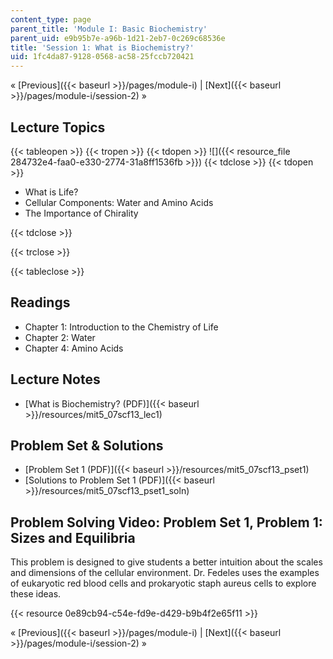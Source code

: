 ```yaml
---
content_type: page
parent_title: 'Module I: Basic Biochemistry'
parent_uid: e9b95b7e-a96b-1d21-2eb7-0c269c68536e
title: 'Session 1: What is Biochemistry?'
uid: 1fc4da87-9128-0568-ac58-25fccb720421
---
```


« [Previous]({{< baseurl >}}/pages/module-i) | [Next]({{< baseurl >}}/pages/module-i/session-2) »

Lecture Topics
--------------

{{< tableopen >}}
{{< tropen >}}
{{< tdopen >}}
![]({{< resource_file 284732e4-faa0-e330-2774-31a8ff1536fb >}})
{{< tdclose >}}
{{< tdopen >}}


*   What is Life?
*   Cellular Components: Water and Amino Acids
*   The Importance of Chirality


{{< tdclose >}}

{{< trclose >}}

{{< tableclose >}}

Readings
--------

*   Chapter 1: Introduction to the Chemistry of Life
*   Chapter 2: Water
*   Chapter 4: Amino Acids

Lecture Notes
-------------

*   [What is Biochemistry? (PDF)]({{< baseurl >}}/resources/mit5_07scf13_lec1)

Problem Set & Solutions
-----------------------

*   [Problem Set 1 (PDF)]({{< baseurl >}}/resources/mit5_07scf13_pset1)
*   [Solutions to Problem Set 1 (PDF)]({{< baseurl >}}/resources/mit5_07scf13_pset1_soln)

Problem Solving Video: Problem Set 1, Problem 1: Sizes and Equilibria
---------------------------------------------------------------------

This problem is designed to give students a better intuition about the scales and dimensions of the cellular environment. Dr. Fedeles uses the examples of eukaryotic red blood cells and prokaryotic staph aureus cells to explore these ideas.

{{< resource 0e89cb94-c54e-fd9e-d429-b9b4f2e65f11 >}}

« [Previous]({{< baseurl >}}/pages/module-i) | [Next]({{< baseurl >}}/pages/module-i/session-2) »
